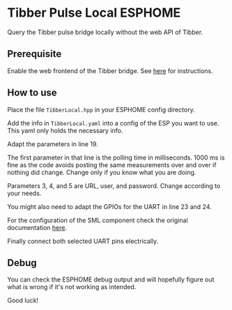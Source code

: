 # Tibber Pulse Local ESPHOME

Query the Tibber pulse bridge locally without the web API of Tibber.

## Prerequisite

Enable the web frontend of the Tibber bridge.
See [here](https://github.com/ProfDrYoMan/tibber_pulse_local#always-enabling-the-web-frontend) for instructions.

## How to use

Place the file ```TibberLocal.hpp``` in your ESPHOME config directory.

Add the info in ```TibberLocal.yaml``` into a config of the ESP you want to use.
This yaml only holds the necessary info.

Adapt the parameters in line 19.

The first parameter in that line is the polling time in milliseconds. 1000 ms is fine as  the code avoids posting the same measurements over and over if nothing did change. Change only if you know what you are doing.

Parameters 3, 4, and 5 are URL, user, and password. Change according to your needs.

You might also need to adapt the GPIOs for the UART in line 23 and 24.

For the configuration of the SML component check the original documentation [here](https://esphome.io/components/sml.html).

Finally connect both selected UART pins electrically.

## Debug

You can check the ESPHOME debug output and will hopefully figure out what is wrong if it's not working as intended.

Good luck!
